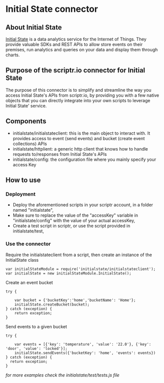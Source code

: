 # Initial State connector
## About Initial State
[Initial State](https://www.initialstate.com) is a data analytics service for the Internet of Things. They provide valuable SDKs and REST APIs to allow store events on their premises, run analytics and queries on your data and display them through charts.  
## Purpose of the scriptr.io connector for Initial State
The purpose of this connector is to simplify and streamline the way you access Initial State's APIs from scriptr.io, by providing you with a few native objects that you can directly integrate into your own scripts to leverage Initial State' service. 
## Components
- initialstate/initialstateclient: this is the main object to interact with. It provides access to event (send events) and bucket (create event collections) APIs 
- initialstate/httplient: a generic http client that knows how to handle requests to/responses from Initial State's APIs
- initialstate/config: the configuration file where you mainly specify your access Key

## How to use

### Deployment
- Deploy the aforementioned scripts in your scriptr account, in a folder named "initialstate",
- Make sure to replace the value of the "accessKey" variable in "initialstate/config" with the value of your actual accessKey,
- Create a test script in scriptr, or use the script provided in initialstate/test,

### Use the connector

Require the initialstateclient from a script, then create an instance of the InitialState class
```
var initialStateModule = require('initialstate/initialstateclient');
var initialState = new initialStateModule.InitialState();
```

Create an event bucket
```
try {

	var bucket = {'bucketKey':'home','bucketName': 'Home'};
	initialState.createBucket(bucket);
} catch (exception) {
  	return exception;
}
```

Send events to a given bucket
```
try {

	var events = [{'key': 'temperature', 'value': '22.0'}, {'key': 'door', 'value': 'locked'}];	
  	initialState.sendEvents({'bucketKey': 'home', 'events': events})
} catch (exception) {
  return exception;
}
```

*for more examples check the initialstate/test/tests.js file*


